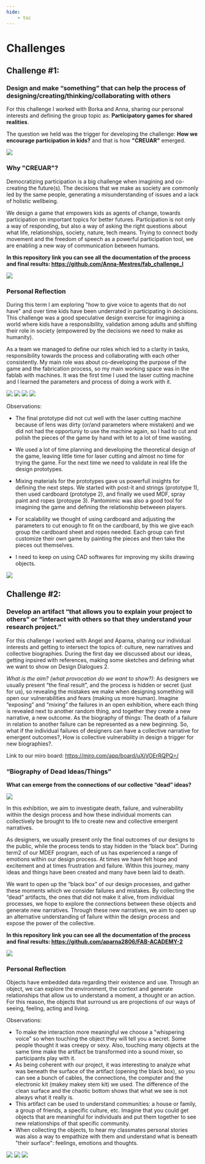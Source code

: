 ```yaml
---
hide:
    - toc
---
```


# Challenges

## Challenge #1: 
### Design and make “something” that can help the process of designing/creating/thinking/collaborating with others

For this challenge I worked with Borka and Anna, sharing our personal interests and defining the group topic as: **Participatory games for shared realities**.

The question we held was the trigger for developing the challenge: **How we encourage participation in kids?** and that is how **"CREUAR"** emerged. 

![](../images/fabacademy/ch2.jpg)

### Why "CREUAR"?

Democratizing participation is a big challenge when imagining and co-creating the future(s). The decisions that we make as society are commonly led by the same people, generating a misunderstanding of issues and a lack of holistic wellbeing.

We design a game that empowers kids as agents of change, towards participation on important topics for better futures. Participation is not only a way of responding, but also a way of asking the right questions about what life, relationships, society, nature, tech means. Trying to connect body movement and the freedom of speech as a powerful participation tool, we are enabling a new way of communication between humans.

**In this repository link you can see all the documentation of the process and final results: <https://github.com/Anna-Mestres/fab_challenge_I>**

![](../images/fabacademy/ch1.jpg)


### Personal Reflection

During this term I am exploring "how to give voice to agents that do not have" and over time kids have been underrated in participating in decisions. This challenge was a good speculative design exercise for imagining a world where kids have a responsibility, validation among adults and shifting their role in society (empowered by the decisions we need to make as humanity). 

As a team we managed to define our roles which led to a clarity in tasks, responsibility towards the process and collaborating with each other consistently. My main role was about co-developing the purpose of the game and the fabrication process, so my main working space was in the fablab with machines. It was the first time I used the laser cutting machine and I learned the parameters and process of doing a work with it.

![](../images/fabacademy/ch3.jpg)
![](../images/fabacademy/ch4.jpg)
![](../images/fabacademy/ch5.jpg)
![](../images/fabacademy/ch6.jpg)

Observations:

- The final prototype did not cut well with the laser cutting machine because of lens was dirty (or/and parameters where mistaken) and we did not had the opportuniy to use the machine again, so I had to cut and polish the pieces of the game by hand with let to a lot of time wasting.

- We used a lot of time planning and developing the theoretical design of the game, leaving little time for laser cutting and almost no time for trying the game. For the next time we need to validate in real life the design prototypes. 

- Mixing materials for the prototypes gave us powerfull insights for defining the next steps. We started with post-it and strings (prototype 1), then used cardboard (prototype 2), and finally we used MDF, spray paint and ropes (protoype 3). Pantomimic was also a good tool for imagining the game and defining the relationship betweeen players.

- For scalability we thought of using cardboard and adjusting the parameters to cut enough to fit on the cardboard, by this we give each group the cardboard sheet and ropes needed. Each group can first customize their own game by painting the pieces and then take the pieces out themselves.

- I need to keep on using CAD softwares for improving my skills drawing objects.

![](../images/fabacademy/ch7.jpg)


## Challenge #2: 
### Develop an artifact “that allows you to explain your project to others” or “interact with others so that they understand your research project.”

For this challenge I worked with Angel and Aparna, sharing our individual interests and getting to intersect the topics of: culture, new narratives and collective biographies. During the first day we discussed about our ideas, getting inpsired with references, making some sketches and defining what we want to show on Design Dialogues 2. 

*What is the aim? (what provocation do we want to show?)*: As designers we usually present “the final result”, and the process is hidden or secret (just for us), so revealing the mistakes we make when designing something will open our vulnerabilities and fears (making us more human). Imagine “exposing” and “mixing” the failures in an open exhibition, where each thing is revealed next to another random thing, and together they create a new narrative, a new outcome. As the biography of things: The death of a failure in relation to another failure can be represented as a new beginning. So, what if the individual failures of designers can have a collective narrative for emergent outcomes?, How is collective vulnerability in design a trigger for new biographies?.

Link to our miro board: <https://miro.com/app/board/uXjVOErRQPQ=/>

### **“Biography of Dead Ideas/Things”** 
**What can emerge from the connections of our collective “dead” ideas?**

![](../images/fabacademy/ch8.jpg)

In this exhibition, we aim to investigate death, failure, and vulnerability within the design process and how these individual moments can collectively be brought to life to create new and collective emergent narratives.

As designers, we usually present only the final outcomes of our designs to the public, while the process tends to stay hidden in the “black box”. During term2 of our MDEF program, each of us has experienced a range of emotions within our design process. At times we have felt hope and excitement and at times frustration and failure. Within this journey, many ideas and things have been created and many have been laid to death. 

We want to open up the “black box” of our design processes, and gather these moments which we consider failures and mistakes. By collecting the “dead” artifacts, the ones that did not make it alive, from individual processes, we hope to explore the connections between these objects and generate new narratives. Through these new narratives, we aim to open up an alternative understanding of failure within the design process and expose the power of the collective. 

**In this repository link you can see all the documentation of the process and final results: <https://github.com/aparna2806/FAB-ACADEMY-2>**

![](../images/fabacademy/ch9.jpg)

### Personal Reflection

Objects have embedded data regarding their existence and use. Through an object, we can explore the environment, the context and generate relationships that allow us to understand a moment, a thought or an action. For this reason, the objects that surround us are projections of our ways of seeing, feeling, acting and living.

Observations:

- To make the interaction more meaningful we choose a "whispering voice" so when touching the object they will tell you a secret. Some people thought it was creepy or sexy. Also, touching many objects at the same time make the artifact be transformed into a sound mixer, so participants play with it. 
- As being coherent with our project, it was interesting to analyze what was beneath the surface of the artifact (opening the black box), so you can see a bunch of cables, the connections, the computer and the electronic kit (makey makey stem kit) we used. The difference of the clean surface and the chaotic bottom shows that what we see is not always what it really is. 
- This artifact can be used to understand communities: a house or family, a group of friends, a specific culture, etc. Imagine that you could get objects that are meaningful for individuals and put them together to see new relationships of that specific community. 
- When collecting the objects, to hear my classmates personal stories was also a way to empathize with them and understand what is beneath "their surface": feelings, emotions and thoughts.

![](../images/fabacademy/ch10.jpg)
![](../images/fabacademy/ch11.jpg)
![](../images/fabacademy/ch12.jpg)






























